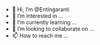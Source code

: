 - 👋 Hi, I’m @Entingaranti
- 👀 I’m interested in ...
- 🌱 I’m currently learning ...
- 💞️ I’m looking to collaborate on ...
- 📫 How to reach me ...

<!---
Entingaranti/Entingaranti is a ✨ special ✨ repository because its `README.md` (this file) appears on your GitHub profile.
You can click the Preview link to take a look at your changes.
--->
